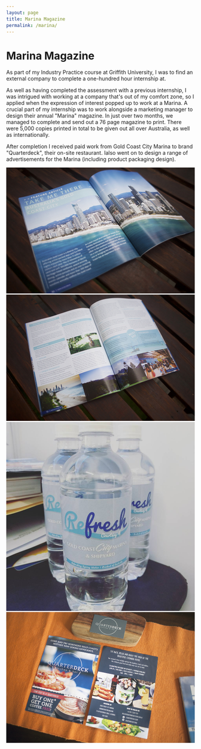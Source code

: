 ```yaml
---
layout: page
title: Marina Magazine
permalink: /marina/
---
```


# Marina Magazine

As part of my Industry Practice course at Griffith University, I was to find an external company to complete a one-hundred hour internship at. 

As well as having completed the assessment with a previous internship, I was intrigued with working at a company that's out of my comfort zone, so I applied when the expression of interest popped up to work at a Marina. A crucial part of my internship was to work alongside a marketing manager to design their annual "Marina" magazine. In just over two months, we managed to complete and send out a 76 page magazine to print. There were 5,000 copies printed in total to be given out all over Australia, as well as internationally. 

After completion I received paid work from Gold Coast City Marina to brand "Quarterdeck", their on-site restaurant. Ialso went on to design a range of advertisements for the Marina (including product packaging design).

![Image one](/img/projects/marina/z1.jpg)
![Image one](/img/projects/marina/z2.jpg)
![Image one](/img/projects/marina/z3.jpg)
![Image one](/img/projects/marina/z4.jpg)